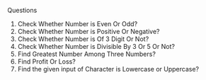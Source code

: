 Questions 

1. Check Whether Number is Even Or Odd?
2. Check Whether Number is Positive Or Negative?
3. Check Whether Number is Of 3 Digit Or Not?
4. Check Whether Number is Divisible By 3 Or 5 Or Not?
5. Find Greatest Number Among Three Numbers?
6. Find Profit Or Loss?
7. Find the given input of Character is Lowercase or Uppercase?
    
